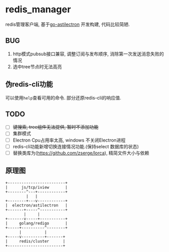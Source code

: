 # redis_manager #
redis管理客户端,  基于[go-astilectron](https://github.com/asticode/go-astilectron.git) 开发构建, 代码比较简陋.

## BUG ##
1. http模式pubsub接口兼容, 调整订阅与发布顺序, 消除第一次发送消息失败的情况
2. 选中tree节点时无法高亮

## 伪redis-cli功能 ##
可以使用`help`查看可用的命令. 部分还原redis-cli的响应值.

## TODO ##
- [ ] ~~键搜索, tree组件无法提供, 暂时不添加功能~~
- [ ] 集群模式
- [ ] Electron Cpu占用率太高, windows 不关闭Electron进程
- [ ] redis-cli功能新增切换连接情况功能.(保持select 数据库的状态)
- [ ] 替换类库为(https://github.com/zserge/lorca), 精简文件大小与依赖

## 原理图 ##
```
+-------------------------+
|      js/tcp/iview       |
+--------^---+------------+
         |   |
+--------+---v------------+
|  electron/astilectron   |
+-------+-----^-----------+
        |     |
+-------v-----+-----------+
|     golang/redigo       |
+-----+----------^--------+
      |          |
+-----v----------+-------+
|     redis/cluster      |
+------------------------+
```
